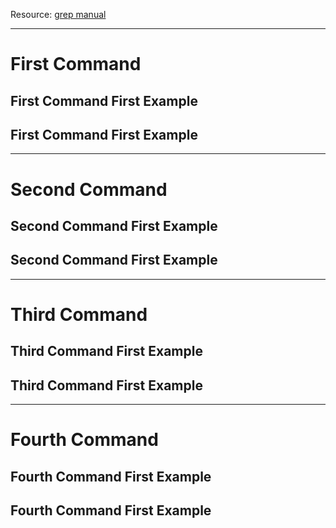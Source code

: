 Resource: [grep manual](https://www.example.com)

---
# First Command

## First Command First Example

## First Command First Example

---
# Second Command

## Second Command First Example

## Second Command First Example

---
# Third Command

## Third Command First Example

## Third Command First Example

---
# Fourth Command

## Fourth Command First Example

## Fourth Command First Example

